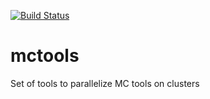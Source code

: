 [![Build Status](https://travis-ci.org/grzanka/mctools.svg?branch=master)](https://travis-ci.org/grzanka/mctools)

# mctools
Set of tools to parallelize MC tools on clusters
